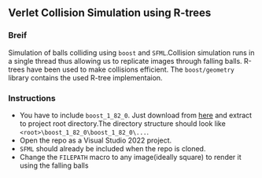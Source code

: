 ## Verlet Collision Simulation using R-trees

### Breif
Simulation of balls colliding using ```boost``` and ```SFML```.Collision simulation runs in a single thread thus allowing us to replicate images through falling balls. R-trees have been used to make collisions efficient. The ```boost/geometry``` library contains the used R-tree implementaion. 

### Instructions
- You have to include `boost_1_82_0`. Just download from [here](https://archives.boost.io/release/1.82.0/source/boost_1_82_0.zip) and extract to project root directory.The directory structure should look like `<root>\boost_1_82_0\boost_1_82_0\...`.
- Open the repo as a Visual Studio 2022 project.
- `SFML` should already be included when the repo is cloned.
- Change the `FILEPATH` macro to any image(ideally square) to render it using the falling balls
